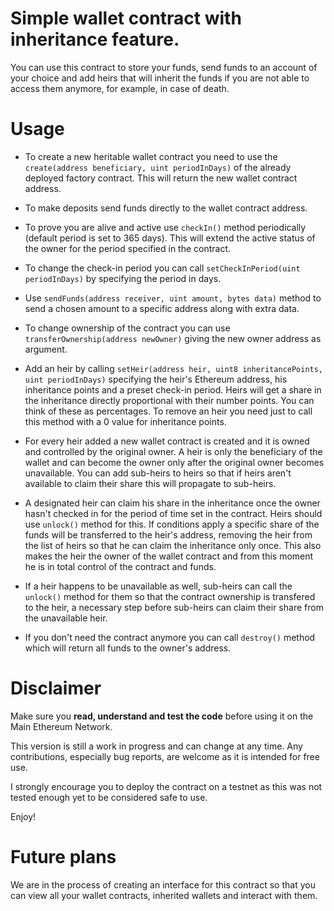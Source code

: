# Simple wallet contract with inheritance feature. #

You can use this contract to store your funds, send funds to an account of your choice and add heirs that will inherit the funds if you are not able to access them anymore, for example, in case of death.

# Usage #

* To create a new heritable wallet contract you need to use the ```create(address beneficiary, uint periodInDays)``` of the already deployed factory contract. This will return the new wallet contract address.

* To make deposits send funds directly to the wallet contract address.

* To prove you are alive and active use ```checkIn()``` method periodically (default period is set to 365 days). This will extend the active status of the owner for the period specified in the contract.

* To change the check-in period you can call ```setCheckInPeriod(uint periodInDays)``` by specifying the period in days.

* Use ```sendFunds(address receiver, uint amount, bytes data)``` method to send a chosen amount to a specific address along with extra data.

* To change ownership of the contract you can use ```transferOwnership(address newOwner)``` giving the new owner address as argument.

* Add an heir by calling ```setHeir(address heir, uint8 inheritancePoints, uint periodInDays)``` specifying the heir's Ethereum address, his inheritance points and a preset check-in period. Heirs will get a share in the inheritance directly proportional with their number points. You can think of these as percentages. To remove an heir you need just to call this method with a 0 value for inheritance points.

* For every heir added a new wallet contract is created and it is owned and controlled by the original owner. A heir is only the beneficiary of the wallet and can become the owner only after the original owner becomes unavailable. You can add sub-heirs to heirs so that if heirs aren't available to claim their share this will propagate to sub-heirs.

* A designated heir can claim his share in the inheritance once the owner hasn't checked in for the period of time set in the contract. Heirs should use ```unlock()``` method for this. If conditions apply a specific share of the funds will be transferred to the heir's address, removing the heir from the list of heirs so that he can claim the inheritance only once. This also makes the heir the owner of the wallet contract and from this moment he is in total control of the contract and funds.

* If a heir happens to be unavailable as well, sub-heirs can call the ```unlock()``` method for them so that the contract ownership is transfered to the heir, a necessary step before sub-heirs can claim their share from the unavailable heir.

* If you don't need the contract anymore you can call ```destroy()``` method which will return all funds to the owner's address.

# Disclaimer #

Make sure you **read, understand and test the code** before using it on the Main Ethereum Network. 

This version is still a work in progress and can change at any time. Any contributions, especially bug reports, are welcome as it is intended for free use.

I strongly encourage you to deploy the contract on a testnet as this was not tested enough yet to be considered safe to use.

Enjoy!

# Future plans #

We are in the process of creating an interface for this contract so that you can view all your wallet contracts, inherited wallets and interact with them.
